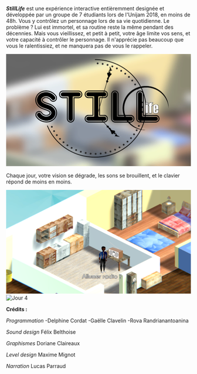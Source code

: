 


***StillLife*** est une expérience interactive entièremment designée et développée par un groupe de 7 étudiants lors de l'Unijam 2018, en moins de 48h. Vous y contrôlez un personnage lors de sa vie quotidienne. Le problème ? Lui est immortel, et sa routine reste la même pendant des décennies. Mais vous vieillissez, et petit à petit, votre âge limite vos sens, et votre capacité à contrôler le personnage. Il n'apprécie pas beaucoup que vous le ralentissiez, et ne manquera pas de vous le rappeler.

![MenuLogo](Capture1.PNG)


Chaque jour, votre vision se dégrade, les sons se brouillent, et le clavier répond de moins en moins.

![Jour 1](Capture2.PNG)    ![Jour 4](Capture3.PNG)


**Crédits :**

*Programmation*
-Delphine Cordat
-Gaëlle Clavelin
-Rova Randrianantoanina

*Sound design*
Félix Belthoise

*Graphismes*
Doriane Claireaux

*Level design*
Maxime Mignot

*Narration*
Lucas Parraud
